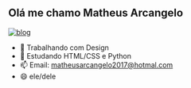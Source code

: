 ## Olá me chamo Matheus Arcangelo

[![blog](https://img.shields.io/badge/Instagram-E4405F?style=for-the-badge&logo=instagram&logoColor=white)](https://www.instagram.com/)
- 🔭 Trabalhando com Design 
- 🌱 Estudando HTML/CSS e Python 
- 📫 Email: matheusarcangelo2017@hotmal.com
- 😄 ele/dele 
